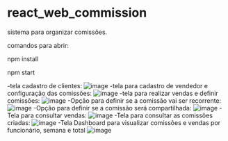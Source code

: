 # react_web_commission
sistema para organizar comissões.

comandos para abrir:

npm install

npm start

-tela cadastro de clientes:
![image](https://github.com/viniciudev/react_web_commission/assets/137787628/2407eb12-cac1-49ad-a96d-1cfaf4357098)
-tela para cadastro de vendedor e configuração das comissões:
![image](https://github.com/viniciudev/react_web_commission/assets/137787628/0a92c3e0-444b-4786-83b9-4a532a98df8c)
-tela para realizar vendas e definir comissões:
![image](https://github.com/viniciudev/react_web_commission/assets/137787628/ce8381d8-6725-49d6-9990-cd4d26256b07)
-Opção para definir se a comissão vai ser recorrente:
![image](https://github.com/viniciudev/react_web_commission/assets/137787628/78329b46-2635-4b9f-bf6a-b3aa6b8bfa9d)
-Opção para definir se a comissão será compartilhada:
![image](https://github.com/viniciudev/react_web_commission/assets/137787628/ee34e7d7-d82b-405f-a86e-eaa1c8ded699)
-Tela para consultar vendas:
![image](https://github.com/viniciudev/react_web_commission/assets/137787628/3e7b5e4a-8334-4824-982d-8c243f46276a)
-Tela para consultar as comissões criadas:
![image](https://github.com/viniciudev/react_web_commission/assets/137787628/b8a0d13b-78c2-4dd5-9ad6-f7e958015746)
-Tela Dashboard para visualizar comissões e vendas por funcionário, semana e total
![image](https://github.com/viniciudev/react_web_commission/assets/137787628/e8a94bb7-6b67-44c4-bebd-05d60ed634e4)
